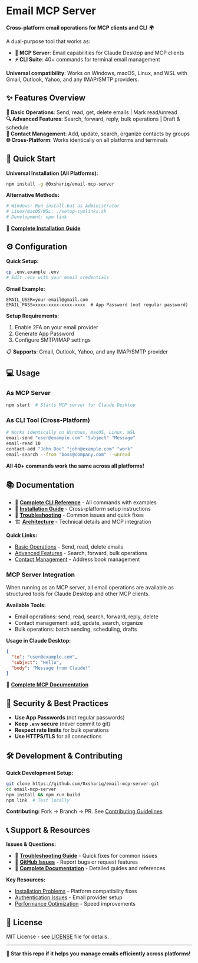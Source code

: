 # Email MCP Server

**Cross-platform email operations for MCP clients and CLI** 🌍

A dual-purpose tool that works as:
- **🔌 MCP Server**: Email capabilities for Claude Desktop and MCP clients
- **⚡ CLI Suite**: 40+ commands for terminal email management

**Universal compatibility**: Works on Windows, macOS, Linux, and WSL with Gmail, Outlook, Yahoo, and any IMAP/SMTP providers.

## ✨ Features Overview

**📧 Basic Operations**: Send, read, get, delete emails | Mark read/unread  
**🔍 Advanced Features**: Search, forward, reply, bulk operations | Draft & schedule  
**👥 Contact Management**: Add, update, search, organize contacts by groups  
**🌐 Cross-Platform**: Works identically on all platforms and terminals

## 🚀 Quick Start

**Universal Installation (All Platforms):**
```bash
npm install -g @0xshariq/email-mcp-server
```

**Alternative Methods:**
```bash
# Windows: Run install.bat as Administrator
# Linux/macOS/WSL: ./setup-symlinks.sh
# Development: npm link
```

📖 **[Complete Installation Guide](docs/INSTALL.md)**

## ⚙️ Configuration

**Quick Setup:**
```bash
cp .env.example .env
# Edit .env with your email credentials
```

**Gmail Example:**
```env
EMAIL_USER=your-email@gmail.com
EMAIL_PASS=xxxx-xxxx-xxxx-xxxx  # App Password (not regular password)
```

**Setup Requirements:**
1. Enable 2FA on your email provider
2. Generate App Password  
3. Configure SMTP/IMAP settings

📋 **Supports**: Gmail, Outlook, Yahoo, and any IMAP/SMTP provider

## 💻 Usage

### As MCP Server
```bash
npm start  # Starts MCP server for Claude Desktop
```

### As CLI Tool (Cross-Platform)
```bash
# Works identically on Windows, macOS, Linux, WSL
email-send "user@example.com" "Subject" "Message"
email-read 10
contact-add "John Doe" "john@example.com" "work"
email-search --from "boss@company.com" --unread
```

**All 40+ commands work the same across all platforms!**

## 📚 Documentation

- 📖 **[Complete CLI Reference](docs/CLI_USAGE.md)** - All commands with examples
- 🔧 **[Installation Guide](docs/INSTALL.md)** - Cross-platform setup instructions  
- 🚨 **[Troubleshooting](docs/troubleshooting.md)** - Common issues and quick fixes
- 🏗️ **[Architecture](docs/architecture.md)** - Technical details and MCP integration

**Quick Links:**
- [Basic Operations](bin/basic/README.md) - Send, read, delete emails
- [Advanced Features](bin/advanced/README.md) - Search, forward, bulk operations  
- [Contact Management](bin/contacts/README.md) - Address book management

### MCP Server Integration

When running as an MCP server, all email operations are available as structured tools for Claude Desktop and other MCP clients.

**Available Tools:**
- Email operations: send, read, search, forward, reply, delete
- Contact management: add, update, search, organize  
- Bulk operations: batch sending, scheduling, drafts

**Usage in Claude Desktop:**
```json
{
  "to": "user@example.com", 
  "subject": "Hello",
  "body": "Message from Claude!"
}
```

🔧 **[Complete MCP Documentation](docs/CLI_USAGE.md#mcp-integration)**

## 🔐 Security & Best Practices

- **Use App Passwords** (not regular passwords)
- **Keep `.env` secure** (never commit to git)  
- **Respect rate limits** for bulk operations
- **Use HTTPS/TLS** for all connections

## 🛠️ Development & Contributing

**Quick Development Setup:**
```bash
git clone https://github.com/0xshariq/email-mcp-server.git
cd email-mcp-server
npm install && npm run build
npm link  # Test locally
```

**Contributing:** Fork → Branch → PR. See [Contributing Guidelines](docs/CONTRIBUTING.md)

## 📞 Support & Resources

**Issues & Questions:**
- 🚨 **[Troubleshooting Guide](docs/troubleshooting.md)** - Quick fixes for common issues
- 🐛 **[GitHub Issues](https://github.com/0xshariq/email-mcp-server/issues)** - Report bugs or request features
- 📖 **[Complete Documentation](docs/)** - Detailed guides and references

**Key Resources:**
- [Installation Problems](docs/troubleshooting.md#cross-platform-installation-problems) - Platform compatibility fixes
- [Authentication Issues](docs/troubleshooting.md#gmail-authentication-failed) - Email provider setup  
- [Performance Optimization](docs/troubleshooting.md#email-operations-slow) - Speed improvements

## 📄 License

MIT License - see [LICENSE](LICENSE) file for details.

---

**🌟 Star this repo if it helps you manage emails efficiently across platforms!**